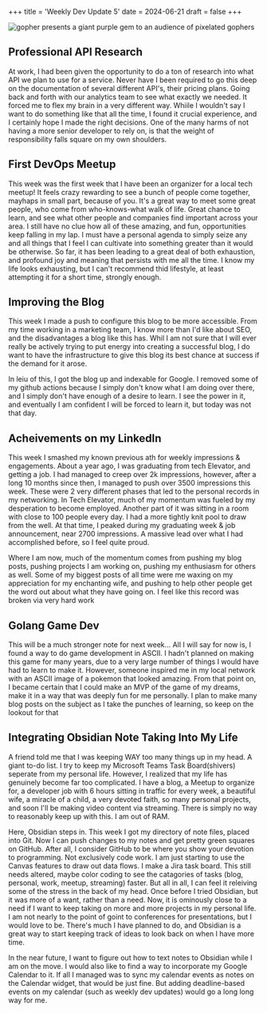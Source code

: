 +++
title = 'Weekly Dev Update 5'
date = 2024-06-21
draft = false 
+++

![gopher presents a giant purple gem to an audience of pixelated gophers](/obsidian_presentation.webp)

## Professional API Research

At work, I had been given the opportunity to do a ton of research into what API we plan to use for a service. Never have I been required to go this deep on the documentation of several different API's, their pricing plans. Going back and forth with our analytics team to see what exactly we needed. It forced me to flex my brain in a very different way. Whiile I wouldn't say I want to do something like that all the time, I found it crucial experience, and I certainly hope I made the right decisions. One of the many harms of not having a more senior developer to rely on, is that the weight of responsibility falls square on my own shoulders.

## First DevOps Meetup
This week was the first week that I have been an organizer for a local tech meetup! It feels crazy rewarding to see a bunch of people come together, mayhaps in small part, because of you. It's a great way to meet some great people, who come from who-knows-what walk of life. Great chance to learn, and see what other people and companies find important across your area. I still have no clue how all of these amazing, and fun, opportunities keep falling in my lap. I must have a personal agenda to simply seize any and all things that I feel I can cultivate into something greater than it would be otherwise. So far, it has been leading to a great deal of both exhaustion, and profound joy and meaning that persists with me all the time. I know my life looks exhausting, but I can't recommend thid lifestyle, at least attempting it for a short time, strongly enough.

## Improving the Blog

This week I made a push to configure this blog to be more accessible. From my time working in a marketing team, I know more than I'd like about SEO, and the disadvantages a blog like this has. Whil I am not sure that I will ever really be actively trying to put energy into creating a successful blog, I do want to have the infrastructure to give this blog its best chance at success if the demand for it arose. 

In leiu of this, I got the blog up and indexable for Google. I removed some of my github actions because I simply don't know what I am doing over there, and I simply don't have enough of a desire to learn. I see the power in it, and eventually I am confident I will be forced to learn it, but today was not that day.

## Acheivements on my LinkedIn

This week I smashed my known previous ath for weekly impressions & engagements. About a year ago, I was graduating from tech Elevator, and getting a job. I had managed to creep over 2k impressions, however, after a long 10 months since then, I managed to push over 3500 impressions this week. These were 2 very different phases that led to the personal records in my networking. In Tech Elevator, much of my momentum was fueled by my desperation to become employed. Another part of it was sitting in a room with close to 100 people every day. I had a more tightly knit pool to draw from the well. At that time, I peaked during my graduating week & job announcement, near 2700 impressions. A massive lead over what I had accomplished before, so I feel quite proud.

Where I am now, much of the momentum comes from pushing my blog posts, pushing projects I am working on, pushing my enthusiasm for others as well. Some of my biggest posts of all time were me waxing on my appreciation for my enchanting wife, and pushing to help other people get the word out about what they have going on. I feel like this record was broken via very hard work

## Golang Game Dev

This will be a much stronger note for next week... All I will say for now is, I found a way to do game development in ASCII. I hadn't planned on making this game for many years, due to a very large number of things I would have had to learn to make it. However, someone inspired me in my local network with an ASCII image of a pokemon that looked amazing. From that point on, I became certain that I could make an MVP of the game of my dreams, make it in a way that was deeply fun for me personally. I plan to make many blog posts on the subject as I take the punches of learning, so keep on the lookout for that

## Integrating Obsidian Note Taking Into My Life

A friend told me that I was keeping WAY too many things up in my head. A giant to-do list. I try to keep my Microsoft Teams Task Board(shivers) seperate from my personal life. However, I realized that my life has genuinely become far too complicated. I have a blog, a Meetup to organize for, a developer job with 6 hours sitting in traffic for every week, a beautiful wife, a miracle of a child, a very devoted faith, so many personal projects, and soon I'll be making video content via streaming. There is simply no way to reasonably keep up with this. I am out of RAM. 

Here, Obsidian steps in. This week I got my directory of note files, placed into Git. Now I can push changes to my notes and get pretty green squares on GitHub. After all, I consider GitHub to be where you show your devotion to programming. Not exclusively code work. I am just starting to use the Canvas features to draw out data flows. I make a Jira task board. This still needs altered, maybe color coding to see the catagories of tasks (blog, personal, work, meetup, streaming) faster. But all in all, I can feel it releiving some of the stress in the back of my head. Once before I tried Obsidian, but it was more of a want, rather than a need. Now, it is ominously close to a need if I want to keep taking on more and more projects in my personal life. I am not nearly to the point of goint to conferences for presentations, but I would love to be. There's much I have planned to do, and Obsidian is a great way to start keeping track of ideas to look back on when I have more time.

In the near future, I want to figure out how to text notes to Obsidian while I am on the move. I would also like to find a way to incorporate my Google Calendar to it. If all I managed was to sync my calendar events as notes on the Calendar widget, that would be just fine. But adding deadline-based events on my calendar (such as weekly dev updates) would go a long long way for me.
